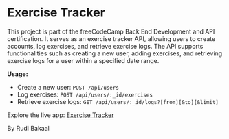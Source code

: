 # Exercise Tracker

This project is part of the freeCodeCamp Back End Development and API certification. It serves as an exercise tracker API, allowing users to create accounts, log exercises, and retrieve exercise logs. The API supports functionalities such as creating a new user, adding exercises, and retrieving exercise logs for a user within a specified date range.

**Usage:**
- Create a new user: `POST /api/users`
- Log exercises: `POST /api/users/:_id/exercises`
- Retrieve exercise logs: `GET /api/users/:_id/logs?[from][&to][&limit]`

Explore the live app: [Exercise Tracker](http://project-exercisetracker.bfskinner1995.repl.co/) 

By Rudi Bakaal
